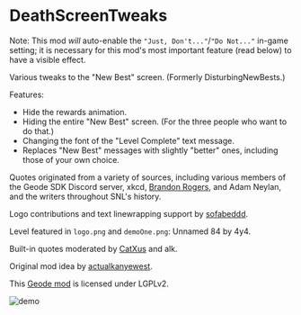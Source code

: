 # DeathScreenTweaks

Note: This mod *will* auto-enable the `"Just, Don't..."`/`"Do Not..."` in-game setting; it is necessary for this mod's most important feature (read below) to have a visible effect.

Various tweaks to the "New Best" screen. (Formerly DisturbingNewBests.)

Features:
* Hide the rewards animation.
* Hiding the entire "New Best" screen. (For the three people who want to do that.)
* Changing the font of the "Level Complete" text message.
* Replaces "New Best" messages with slightly "better" ones, including those of your own choice.

Quotes originated from a variety of sources, including various members of the Geode SDK Discord server, xkcd, [Brandon Rogers](https://linktr.ee/brandonbored), and Adam Neylan, and the writers throughout SNL's history.

Logo contributions and text linewrapping support by [sofabeddd](https://gdbrowser.com/u/7976112).

Level featured in `logo.png` and `demoOne.png`: Unnamed 84 by 4y4.

Built-in quotes moderated by [CatXus](https://gdbrowser.com/u/14467409) and alk.

Original mod idea by [actualkanyewest](https://gdbrowser.com/u/28091796).

This [Geode mod](https://geode-sdk.org) is licensed under LGPLv2.

![demo](https://github.com/RayDeeUx/DeathScreenTweaks/blob/main/demoOne.png)